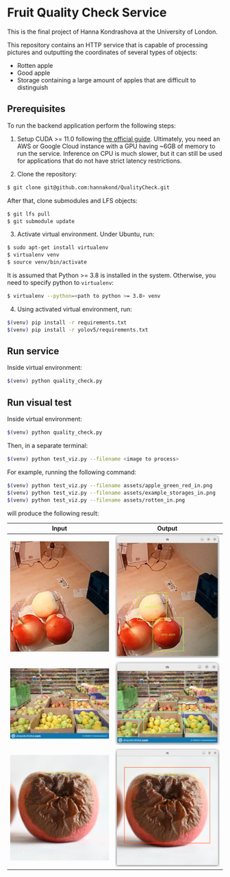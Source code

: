 # Fruit Quality Check Service

This is the final project of Hanna Kondrashova at the University of London.

This repository contains an HTTP service that is capable of processing pictures
and outputting the coordinates of several types of objects:
- Rotten apple
- Good apple
- Storage containing a large amount of apples that are difficult to distinguish

## Prerequisites

To run the backend application perform the following steps:

1. Setup CUDA >= 11.0 following [the official guide](https://docs.nvidia.com/cuda/cuda-installation-guide-linux/).
Ultimately, you need an AWS or Google Cloud instance with a GPU having ~6GB of memory to run the service. Inference on CPU is much slower, but it can still be used for applications that do not have strict latency restrictions.

2. Clone the repository:

```bash
$ git clone git@github.com:hannakond/QualityCheck.git
```

After that, clone submodules and LFS objects:

```bash
$ git lfs pull
$ git submodule update
```

3. Activate virtual environment. Under Ubuntu, run:

```bash
$ sudo apt-get install virtualenv
$ virtualenv venv
$ source venv/bin/activate
```

It is assumed that Python >= 3.8 is installed in the system. Otherwise, you need to specify python to `virtualenv`:

```bash
$ virtualenv --python=<path to python >= 3.8> venv
```

4. Using activated virtual environment, run:

```bash
$(venv) pip install -r requirements.txt
$(venv) pip install -r yolov5/requirements.txt
```

## Run service

Inside virtual environment:

```bash
$(venv) python quality_check.py
```

## Run visual test

Inside virtual environment:

```bash
$(venv) python quality_check.py
```

Then, in a separate terminal:

```bash
$(venv) python test_viz.py --filename <image to process>
```

For example, running the following command:

```bash
$(venv) python test_viz.py --filename assets/apple_green_red_in.png
$(venv) python test_viz.py --filename assets/example_storages_in.png
$(venv) python test_viz.py --filename assets/rotten_in.png
```

will produce the following result:


|Input|Output|
|-----|------|
|![](assets/apple_green_red_in.png)|![](assets/apple_green_red_out.png)|
|![](assets/example_storages_in.png)|![](assets/example_storages_out.png)|
|![](assets/rotten_in.png)|![](assets/rotten_out.png)|